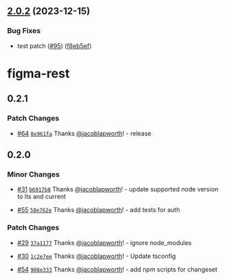 ## [2.0.2](https://github.com/jacoblapworth/figma-rest/compare/v2.0.1...v2.0.2) (2023-12-15)


### Bug Fixes

* test patch ([#95](https://github.com/jacoblapworth/figma-rest/issues/95)) ([f8eb5ef](https://github.com/jacoblapworth/figma-rest/commit/f8eb5efd8de015748b90ec6be5b093b421e7ff21))

# figma-rest

## 0.2.1

### Patch Changes

- [#64](https://github.com/jacoblapworth/figma-rest/pull/64) [`8e961fa`](https://github.com/jacoblapworth/figma-rest/commit/8e961fa04c20a261b843f92cadabf7560bf2e98a) Thanks [@jacoblapworth](https://github.com/jacoblapworth)! - release

## 0.2.0

### Minor Changes

- [#31](https://github.com/jacoblapworth/figma-rest/pull/31) [`b6917b8`](https://github.com/jacoblapworth/figma-rest/commit/b6917b829e5bf7c98f2dc8cf68725a9a6ad5f030) Thanks [@jacoblapworth](https://github.com/jacoblapworth)! - update supported node version to lts and current

- [#55](https://github.com/jacoblapworth/figma-rest/pull/55) [`58e762e`](https://github.com/jacoblapworth/figma-rest/commit/58e762e3c698fc72729cbc432462fe6c09d1a3a2) Thanks [@jacoblapworth](https://github.com/jacoblapworth)! - add tests for auth

### Patch Changes

- [#29](https://github.com/jacoblapworth/figma-rest/pull/29) [`37a1177`](https://github.com/jacoblapworth/figma-rest/commit/37a117727ab5f82b3d19ca5861589b05e29204ea) Thanks [@jacoblapworth](https://github.com/jacoblapworth)! - ignore node_modules

- [#30](https://github.com/jacoblapworth/figma-rest/pull/30) [`1c2e7ee`](https://github.com/jacoblapworth/figma-rest/commit/1c2e7ee837a2a4bc2296e492323683c70f089b32) Thanks [@jacoblapworth](https://github.com/jacoblapworth)! - Update tsconfig

- [#54](https://github.com/jacoblapworth/figma-rest/pull/54) [`908e333`](https://github.com/jacoblapworth/figma-rest/commit/908e333655988fcd2197bce2b08f83ef4680fad3) Thanks [@jacoblapworth](https://github.com/jacoblapworth)! - add npm scripts for changeset
